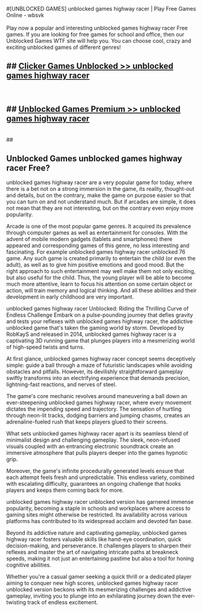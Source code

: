 #[UNBLOCKED GAMES] unblocked games highway racer | Play Free Games Online - wbsvk <br>
<br>
Play now a popular and interesting unblocked games highway racer Free games. If you are looking for free games for school and office, then our Unblocked Games WTF site will help you. You can choose cool, crazy and exciting unblocked games of different genres!


## ##  [Clicker Games Unblocked >> unblocked games highway racer](http://freeplayer.one?title=unblocked_games_highway_racer&ref=22)
  <br>

##  ## [Unblocked Games Premium >> unblocked games highway racer](http://freeplayer.one?title=unblocked_games_highway_racer&ref=22)
  <br>
  ##



## Unblocked Games unblocked games highway racer Free?

unblocked games highway racer are a very popular game for today, where there is a bet not on a strong immersion in the game, its reality, thought-out and details, but on the contrary, make the game on purpose easier so that you can turn on and not understand much. But if arcades are simple, it does not mean that they are not interesting, but on the contrary even enjoy more popularity.

Arcade is one of the most popular game genres. It acquired its prevalence through computer games as well as entertainment for consoles. With the advent of mobile modern gadgets (tablets and smartphones) there appeared and corresponding games of this genre, no less interesting and fascinating. For example unblocked games highway racer unblocked 76 game. Any such game is created primarily to entertain the child (or even the adult), as well as to give him positive emotions and good mood. But the right approach to such entertainment may well make them not only exciting, but also useful for the child. Thus, the young player will be able to become much more attentive, learn to focus his attention on some certain object or action, will train memory and logical thinking. And all these abilities and their development in early childhood are very important.

unblocked games highway racer Unblocked: Riding the Thrilling Curve of Endless Challenge
Embark on a pulse-pounding journey that defies gravity and tests your reflexes with unblocked games highway racer, the addictive unblocked game that's taken the gaming world by storm. Developed by RobKayS and released in 2014, unblocked games highway racer is a captivating 3D running game that plunges players into a mesmerizing world of high-speed twists and turns.

At first glance, unblocked games highway racer concept seems deceptively simple: guide a ball through a maze of futuristic landscapes while avoiding obstacles and pitfalls. However, its devilishly straightforward gameplay swiftly transforms into an electrifying experience that demands precision, lightning-fast reactions, and nerves of steel.

The game's core mechanic revolves around maneuvering a ball down an ever-steepening unblocked games highway racer, where every movement dictates the impending speed and trajectory. The sensation of hurtling through neon-lit tracks, dodging barriers and jumping chasms, creates an adrenaline-fueled rush that keeps players glued to their screens.

What sets unblocked games highway racer apart is its seamless blend of minimalist design and challenging gameplay. The sleek, neon-infused visuals coupled with an entrancing electronic soundtrack create an immersive atmosphere that pulls players deeper into the games hypnotic grip.

Moreover, the game's infinite procedurally generated levels ensure that each attempt feels fresh and unpredictable. This endless variety, combined with escalating difficulty, guarantees an ongoing challenge that hooks players and keeps them coming back for more.

unblocked games highway racer unblocked version has garnered immense popularity, becoming a staple in schools and workplaces where access to gaming sites might otherwise be restricted. Its availability across various platforms has contributed to its widespread acclaim and devoted fan base.

Beyond its addictive nature and captivating gameplay, unblocked games highway racer fosters valuable skills like hand-eye coordination, quick decision-making, and perseverance. It challenges players to sharpen their reflexes and master the art of navigating intricate paths at breakneck speeds, making it not just an entertaining pastime but also a tool for honing cognitive abilities.

Whether you're a casual gamer seeking a quick thrill or a dedicated player aiming to conquer new high scores, unblocked games highway racer unblocked version beckons with its mesmerizing challenges and addictive gameplay, inviting you to plunge into an exhilarating journey down the ever-twisting track of endless excitement.